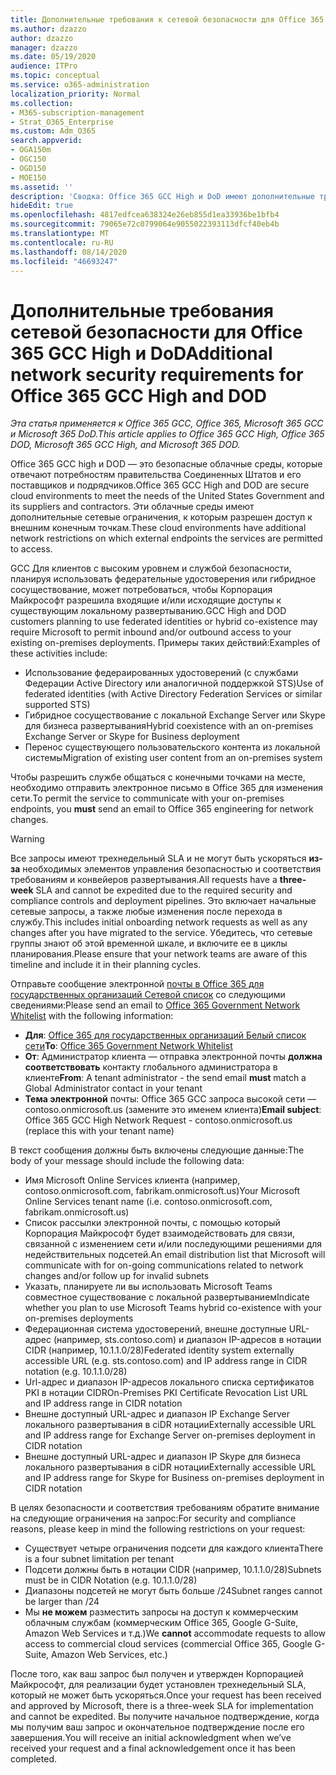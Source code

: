 ```yaml
---
title: Дополнительные требования к сетевой безопасности для Office 365 GCC High и DoD
ms.author: dzazzo
author: dzazzo
manager: dzazzo
ms.date: 05/19/2020
audience: ITPro
ms.topic: conceptual
ms.service: o365-administration
localization_priority: Normal
ms.collection:
- M365-subscription-management
- Strat_O365_Enterprise
ms.custom: Adm_O365
search.appverid:
- OGA150m
- OGC150
- OGD150
- MOE150
ms.assetid: ''
description: 'Сводка: Office 365 GCC High и DoD имеют дополнительные требования к сетевой безопасности'
hideEdit: true
ms.openlocfilehash: 4817edfcea638324e26eb855d1ea33936be1bfb4
ms.sourcegitcommit: 79065e72c0799064e9055022393113dfcf40eb4b
ms.translationtype: MT
ms.contentlocale: ru-RU
ms.lasthandoff: 08/14/2020
ms.locfileid: "46693247"
---
```

# <a name="additional-network-security-requirements-for-office-365-gcc-high-and-dod"></a><span data-ttu-id="5cc56-103">Дополнительные требования сетевой безопасности для Office 365 GCC High и DoD</span><span class="sxs-lookup"><span data-stu-id="5cc56-103">Additional network security requirements for Office 365 GCC High and DOD</span></span>

<span data-ttu-id="5cc56-104">*Эта статья применяется к Office 365 GCC, Office 365, Microsoft 365 GCC и Microsoft 365 DoD.*</span><span class="sxs-lookup"><span data-stu-id="5cc56-104">*This article applies to Office 365 GCC High, Office 365 DOD, Microsoft 365 GCC High, and Microsoft 365 DOD.*</span></span>

<span data-ttu-id="5cc56-105">Office 365 GCC high и DOD — это безопасные облачные среды, которые отвечают потребностям правительства Соединенных Штатов и его поставщиков и подрядчиков.</span><span class="sxs-lookup"><span data-stu-id="5cc56-105">Office 365 GCC High and DOD are secure cloud environments to meet the needs of the United States Government and its suppliers and contractors.</span></span>  <span data-ttu-id="5cc56-106">Эти облачные среды имеют дополнительные сетевые ограничения, к которым разрешен доступ к внешним конечным точкам.</span><span class="sxs-lookup"><span data-stu-id="5cc56-106">These cloud environments have additional network restrictions on which external endpoints the services are permitted to access.</span></span>

<span data-ttu-id="5cc56-107">GCC Для клиентов с высоким уровнем и службой безопасности, планируя использовать федерательные удостоверения или гибридное сосуществование, может потребоваться, чтобы Корпорация Майкрософт разрешила входящие и/или исходящие доступы к существующим локальному развертыванию.</span><span class="sxs-lookup"><span data-stu-id="5cc56-107">GCC High and DOD customers planning to use federated identities or hybrid co-existence may require Microsoft to permit inbound and/or outbound access to your existing on-premises deployments.</span></span>  <span data-ttu-id="5cc56-108">Примеры таких действий:</span><span class="sxs-lookup"><span data-stu-id="5cc56-108">Examples of these activities include:</span></span>

* <span data-ttu-id="5cc56-109">Использование федераированных удостоверений (с службами Федерации Active Directory или аналогичной поддержкой STS)</span><span class="sxs-lookup"><span data-stu-id="5cc56-109">Use of federated identities (with Active Directory Federation Services or similar supported STS)</span></span>
* <span data-ttu-id="5cc56-110">Гибридное сосуществование с локальной Exchange Server или Skype для бизнеса развертывания</span><span class="sxs-lookup"><span data-stu-id="5cc56-110">Hybrid coexistence with an on-premises Exchange Server or Skype for Business deployment</span></span>
* <span data-ttu-id="5cc56-111">Перенос существующего пользовательского контента из локальной системы</span><span class="sxs-lookup"><span data-stu-id="5cc56-111">Migration of existing user content from an on-premises system</span></span>

<span data-ttu-id="5cc56-112">Чтобы разрешить службе общаться с конечными точками  на месте, необходимо отправить электронное письмо в Office 365 для изменения сети.</span><span class="sxs-lookup"><span data-stu-id="5cc56-112">To permit the service to communicate with your on-premises endpoints, you **must** send an email to Office 365 engineering for network changes.</span></span>

> [!WARNING]
> <span data-ttu-id="5cc56-113">Все запросы имеют трехнедельный SLA и не могут быть ускоряться **из-за** необходимых элементов управления безопасностью и соответствия требованиям и конвейеров развертывания.</span><span class="sxs-lookup"><span data-stu-id="5cc56-113">All requests have a **three-week** SLA and cannot be expedited due to the required security and compliance controls and deployment pipelines.</span></span>  <span data-ttu-id="5cc56-114">Это включает начальные сетевые запросы, а также любые изменения после перехода в службу.</span><span class="sxs-lookup"><span data-stu-id="5cc56-114">This includes initial onboarding network requests as well as any changes after you have migrated to the service.</span></span>  <span data-ttu-id="5cc56-115">Убедитесь, что сетевые группы знают об этой временной шкале, и включите ее в циклы планирования.</span><span class="sxs-lookup"><span data-stu-id="5cc56-115">Please ensure that your network teams are aware of this timeline and include it in their planning cycles.</span></span>

<span data-ttu-id="5cc56-116">Отправьте сообщение электронной [почты в Office 365 для государственных организаций Сетевой список](mailto:o365gwlt@microsoft.com) со следующими сведениями:</span><span class="sxs-lookup"><span data-stu-id="5cc56-116">Please send an email to [Office 365 Government Network Whitelist](mailto:o365gwlt@microsoft.com) with the following information:</span></span>

* <span data-ttu-id="5cc56-117">**Для**: [Office 365 для государственных организаций Белый список сети](mailto:o365gwlt@microsoft.com)</span><span class="sxs-lookup"><span data-stu-id="5cc56-117">**To**: [Office 365 Government Network Whitelist](mailto:o365gwlt@microsoft.com)</span></span>
* <span data-ttu-id="5cc56-118">**От**: Администратор клиента — отправка электронной почты **должна соответствовать** контакту глобального администратора в клиенте</span><span class="sxs-lookup"><span data-stu-id="5cc56-118">**From**: A tenant administrator - the send email **must** match a Global Administrator contact in your tenant</span></span>
* <span data-ttu-id="5cc56-119">**Тема электронной** почты: Office 365 GCC запроса высокой сети — contoso.onmicrosoft.us (замените это именем клиента)</span><span class="sxs-lookup"><span data-stu-id="5cc56-119">**Email subject**: Office 365 GCC High Network Request - contoso.onmicrosoft.us (replace this with your tenant name)</span></span>

<span data-ttu-id="5cc56-120">В текст сообщения должны быть включены следующие данные:</span><span class="sxs-lookup"><span data-stu-id="5cc56-120">The body of your message should include the following data:</span></span>

* <span data-ttu-id="5cc56-121">Имя Microsoft Online Services клиента (например, contoso.onmicrosoft.com, fabrikam.onmicrosoft.us)</span><span class="sxs-lookup"><span data-stu-id="5cc56-121">Your Microsoft Online Services tenant name (i.e. contoso.onmicrosoft.com, fabrikam.onmicrosoft.us)</span></span>
* <span data-ttu-id="5cc56-122">Список рассылки электронной почты, с помощью который Корпорация Майкрософт будет взаимодействовать для связи, связанной с изменением сети и/или последующими решениями для недействительных подсетей.</span><span class="sxs-lookup"><span data-stu-id="5cc56-122">An email distribution list that Microsoft will communicate with for on-going communications related to network changes and/or follow up for invalid subnets</span></span>
* <span data-ttu-id="5cc56-123">Указать, планируете ли вы использовать Microsoft Teams совместное существование с локальной развертыванием</span><span class="sxs-lookup"><span data-stu-id="5cc56-123">Indicate whether you plan to use Microsoft Teams hybrid co-existence with your on-premises deployments</span></span>
* <span data-ttu-id="5cc56-124">Федерационная система удостоверений, внешне доступные URL-адрес (например, sts.contoso.com) и диапазон IP-адресов в нотации CIDR (например, 10.1.1.0/28)</span><span class="sxs-lookup"><span data-stu-id="5cc56-124">Federated identity system externally accessible URL (e.g. sts.contoso.com) and IP address range in CIDR notation (e.g. 10.1.1.0/28)</span></span>
* <span data-ttu-id="5cc56-125">Url-адрес и диапазон IP-адресов локального списка сертификатов PKI в нотации CIDR</span><span class="sxs-lookup"><span data-stu-id="5cc56-125">On-Premises PKI Certificate Revocation List URL and IP address range in CIDR notation</span></span>
* <span data-ttu-id="5cc56-126">Внешне доступный URL-адрес и диапазон IP Exchange Server локального развертывания в ciDR нотации</span><span class="sxs-lookup"><span data-stu-id="5cc56-126">Externally accessible URL and IP address range for Exchange Server on-premises deployment in CIDR notation</span></span>
* <span data-ttu-id="5cc56-127">Внешне доступный URL-адрес и диапазон IP Skype для бизнеса локального развертывания в ciDR нотации</span><span class="sxs-lookup"><span data-stu-id="5cc56-127">Externally accessible URL and IP address range for Skype for Business on-premises deployment in CIDR notation</span></span>

<span data-ttu-id="5cc56-128">В целях безопасности и соответствия требованиям обратите внимание на следующие ограничения на запрос:</span><span class="sxs-lookup"><span data-stu-id="5cc56-128">For security and compliance reasons, please keep in mind the following restrictions on your request:</span></span>

* <span data-ttu-id="5cc56-129">Существует четыре ограничения подсети для каждого клиента</span><span class="sxs-lookup"><span data-stu-id="5cc56-129">There is a four subnet limitation per tenant</span></span>
* <span data-ttu-id="5cc56-130">Подсети должны быть в нотации CIDR (например, 10.1.1.0/28)</span><span class="sxs-lookup"><span data-stu-id="5cc56-130">Subnets must be in CIDR Notation (e.g. 10.1.1.0/28)</span></span>
* <span data-ttu-id="5cc56-131">Диапазоны подсетей не могут быть больше /24</span><span class="sxs-lookup"><span data-stu-id="5cc56-131">Subnet ranges cannot be larger than /24</span></span>
* <span data-ttu-id="5cc56-132">Мы **не можем** разместить запросы на доступ к коммерческим облачным службам (коммерческим Office 365, Google G-Suite, Amazon Web Services и т.д.)</span><span class="sxs-lookup"><span data-stu-id="5cc56-132">We **cannot** accommodate requests to allow access to commercial cloud services (commercial Office 365, Google G-Suite, Amazon Web Services, etc.)</span></span>

<span data-ttu-id="5cc56-133">После того, как ваш запрос был получен и утвержден Корпорацией Майкрософт, для реализации будет установлен трехнедельный SLA, который не может быть ускоряться.</span><span class="sxs-lookup"><span data-stu-id="5cc56-133">Once your request has been received and approved by Microsoft, there is a three-week SLA for implementation and cannot be expedited.</span></span>  <span data-ttu-id="5cc56-134">Вы получите начальное подтверждение, когда мы получим ваш запрос и окончательное подтверждение после его завершения.</span><span class="sxs-lookup"><span data-stu-id="5cc56-134">You will receive an initial acknowledgment when we’ve received your request and a final acknowledgement once it has been completed.</span></span>

